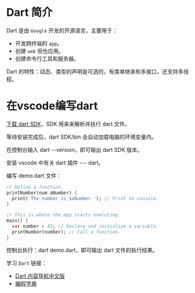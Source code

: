 # Dart 简介

Dart 是由 `Google` 开发的开源语言，主要用于：

- 开发跨终端的 `app`。
- 创建 `web` 但也应用。
- 创建命令行工具和服务器。

Dart 的特性：动态、类型的声明是可选的，有类单继承和多接口，还支持多线程。

# 在vscode编写dart

[下载 dart SDK](http://www.gekorm.com/dart-windows)，SDK 用来来解析并执行 dart 文件。

等待安装完成后，dart SDK/bin 会自动加载电脑的环境变量内。

在控制台输入 dart --version，即可输出 dart SDK 版本。

安装 vscode 中有关 dart 插件 --- dart。

编写 demo.dart 文件：

``` dart
// Define a function.
printNumber(num aNumber) {
  print('The number is $aNumber.'); // Print to console.
}

// This is where the app starts executing.
main() {
  var number = 42; // Declare and initialize a variable.
  printNumber(number); // Call a function.
}
```

控制台执行：dart demo.dart，即可输出 dart 文件的执行结果。

学习 `Dart` 链接：

- [Dart 内容导航中文版](http://dart.goodev.org/guides/language/language-tour#exceptions%E5%BC%82%E5%B8%B8)
- [编程字典](http://codingdict.com/article/21933)
